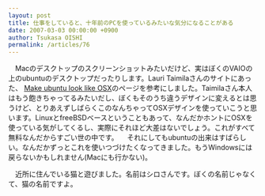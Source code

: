 ```yaml
---
layout: post
title: 仕事をしていると、十年前のPCを使っているみたいな気分になることがある
date: 2007-03-03 00:00:00 +0900
author: Tsukasa OISHI
permalink: /articles/76
---
```


　Macのデスクトップのスクリーンショットみたいだけど、実はぼくのVAIOの上のubuntuのデスクトップだったりします。Lauri Taimilaさんのサイトにあった、 [Make ubuntu look like OSX](http://www.taimila.com/ubuntuosx.php)のページを参考にしました。Taimilaさん本人はもう飽きちゃってるみたいだし、ぼくもそのうち違うデザインに変えるとは思うけど、とりあえずしばらくこのなんちゃってOSXデザインを使っていこうと思います。LinuxとfreeBSDベースということもあって、なんだかホントにOSXを使っている気がしてくるし、実際にそれほど大差はないでしょう。これがすべて無料なんだからすごい世の中です。
　それにしてもubuntuの出来はすばらしい。なんだかずっとこれを使いつづけたくなってきました。もうWindowsには戻らないかもしれません(Macにも行かない)。

　近所に住んでいる猫と遊びました。名前はシロさんです。ぼくの名前じゃなくて、猫の名前ですよ。

